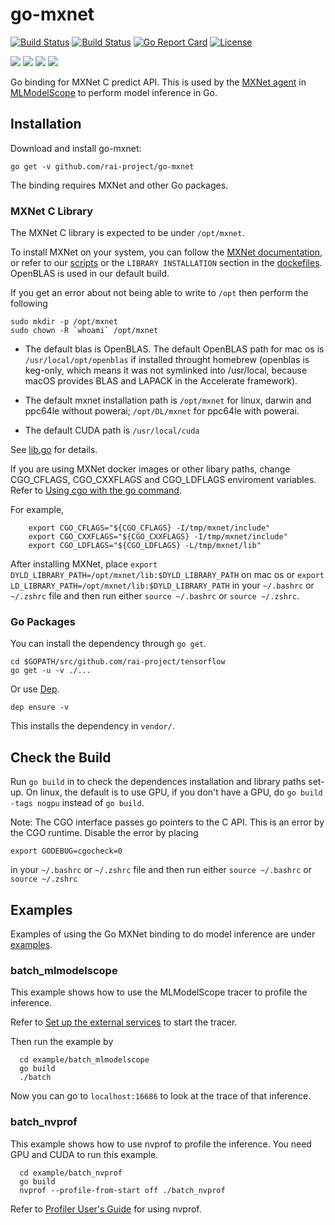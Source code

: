 # go-mxnet

[![Build Status](https://dev.azure.com/dakkak/rai/_apis/build/status/rai-project.go-mxnet)](https://dev.azure.com/dakkak/rai/_build/latest?definitionId=8)
[![Build Status](https://travis-ci.org/rai-project/go-mxnet.svg?branch=master)](https://travis-ci.org/rai-project/go-mxnet)
[![Go Report Card](https://goreportcard.com/badge/github.com/rai-project/go-mxnet)](https://goreportcard.com/report/github.com/rai-project/go-mxnet)
[![License](https://img.shields.io/badge/License-Apache%202.0-blue.svg)](https://opensource.org/licenses/Apache-2.0)

[![](https://images.microbadger.com/badges/version/carml/go-mxnet:ppc64le-gpu-latest.svg)](https://microbadger.com/images/carml/go-mxnet:ppc64le-gpu-latest> 'Get your own version badge on microbadger.com') [![](https://images.microbadger.com/badges/version/carml/go-mxnet:ppc64le-cpu-latest.svg)](https://microbadger.com/images/carml/go-mxnet:ppc64le-cpu-latest 'Get your own version badge on microbadger.com') [![](https://images.microbadger.com/badges/version/carml/go-mxnet:amd64-cpu-latest.svg)](https://microbadger.com/images/carml/go-mxnet:amd64-cpu-latest 'Get your own version badge on microbadger.com') [![](https://images.microbadger.com/badges/version/carml/go-mxnet:amd64-gpu-latest.svg)](https://microbadger.com/images/carml/go-mxnet:amd64-gpu-latest 'Get your own version badge on microbadger.com')

Go binding for MXNet C predict API.
This is used by the [MXNet agent](https://github.com/rai-project/mxnet) in [MLModelScope](mlmodelscope.org) to perform model inference in Go.

## Installation

Download and install go-mxnet:

```
go get -v github.com/rai-project/go-mxnet
```

The binding requires MXNet and other Go packages.

### MXNet C Library

The MXNet C library is expected to be under `/opt/mxnet`.

To install MXNet on your system, you can follow the [MXNet documentation](https://mxnet.incubator.apache.org/versions/master/install/), or refer to our [scripts](scripts) or the `LIBRARY INSTALLATION` section in the [dockefiles](dockerfiles). OpenBLAS is used in our default build.

If you get an error about not being able to write to `/opt` then perform the following

```
sudo mkdir -p /opt/mxnet
sudo chown -R `whoami` /opt/mxnet
```

- The default blas is OpenBLAS.
  The default OpenBLAS path for mac os is `/usr/local/opt/openblas` if installed throught homebrew (openblas is keg-only, which means it was not symlinked into /usr/local, because macOS provides BLAS and LAPACK in the Accelerate framework).

- The default mxnet installation path is `/opt/mxnet` for linux, darwin and ppc64le without powerai; `/opt/DL/mxnet` for ppc64le with powerai.

- The default CUDA path is `/usr/local/cuda`

See [lib.go](lib.go) for details.

If you are using MXNet docker images or other libary paths, change CGO_CFLAGS, CGO_CXXFLAGS and CGO_LDFLAGS enviroment variables. Refer to [Using cgo with the go command](https://golang.org/cmd/cgo/#hdr-Using_cgo_with_the_go_command).

For example,

```
    export CGO_CFLAGS="${CGO_CFLAGS} -I/tmp/mxnet/include"
    export CGO_CXXFLAGS="${CGO_CXXFLAGS} -I/tmp/mxnet/include"
    export CGO_LDFLAGS="${CGO_LDFLAGS} -L/tmp/mxnet/lib"
```

After installing MXNet, place `export DYLD_LIBRARY_PATH=/opt/mxnet/lib:$DYLD_LIBRARY_PATH` on mac os or `export LD_LIBRARY_PATH=/opt/mxnet/lib:$DYLD_LIBRARY_PATH` in your `~/.bashrc` or `~/.zshrc` file and then run either `source ~/.bashrc` or `source ~/.zshrc`.

### Go Packages

You can install the dependency through `go get`.

```
cd $GOPATH/src/github.com/rai-project/tensorflow
go get -u -v ./...
```

Or use [Dep](https://github.com/golang/dep).

```
dep ensure -v
```

This installs the dependency in `vendor/`.

## Check the Build

Run `go build` in to check the dependences installation and library paths set-up.
On linux, the default is to use GPU, if you don't have a GPU, do `go build -tags nogpu` instead of `go build`.

Note: The CGO interface passes go pointers to the C API. This is an error by the CGO runtime. Disable the error by placing

```
export GODEBUG=cgocheck=0
```

in your `~/.bashrc` or `~/.zshrc` file and then run either `source ~/.bashrc` or `source ~/.zshrc`

## Examples

Examples of using the Go MXNet binding to do model inference are under [examples](examples).

### batch_mlmodelscope

This example shows how to use the MLModelScope tracer to profile the inference.

Refer to [Set up the external services](https://docs.mlmodelscope.org/installation/source/external_services/) to start the tracer.

Then run the example by

```
  cd example/batch_mlmodelscope
  go build
  ./batch
```

Now you can go to `localhost:16686` to look at the trace of that inference.

### batch_nvprof

This example shows how to use nvprof to profile the inference. You need GPU and CUDA to run this example.

```
  cd example/batch_nvprof
  go build
  nvprof --profile-from-start off ./batch_nvprof
```

Refer to [Profiler User's Guide](https://docs.nvidia.com/cuda/profiler-users-guide/index.html) for using nvprof.
